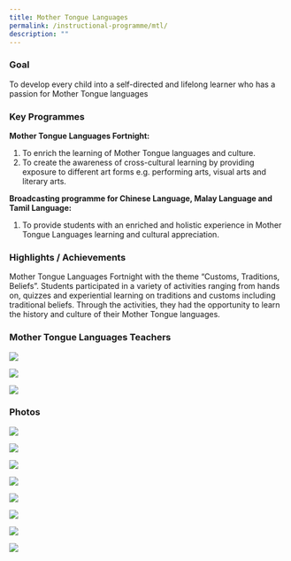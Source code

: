 ```yaml
---
title: Mother Tongue Languages
permalink: /instructional-programme/mtl/
description: ""
---
```

### Goal

To develop every child into a self-directed and lifelong learner who has a passion for Mother Tongue languages

### Key Programmes

**Mother Tongue Languages Fortnight:**
1. To enrich the learning of Mother Tongue languages and culture.
2. To create the awareness of cross-cultural learning by providing exposure to different art forms e.g. performing arts, visual arts and literary arts.

**Broadcasting programme for Chinese Language, Malay Language and Tamil Language:**
1. To provide students with an enriched and holistic experience in Mother Tongue Languages learning and cultural appreciation.

### Highlights / Achievements

Mother Tongue Languages Fortnight with the theme “Customs, Traditions, Beliefs”. Students participated in a variety of activities ranging from hands on, quizzes and experiential learning on traditions and customs including traditional beliefs. Through the activities, they had the opportunity to learn the history and culture of their Mother Tongue languages.

### Mother Tongue Languages Teachers

![](/images/IP/MTL/MT1.png)

![](/images/IP/MTL/MT2.png)

![](/images/IP/MTL/MT3.png)

### Photos

![](/images/IP/MTL/MT_Photo1.png)

![](/images/IP/MTL/MT_Photo2.png)

![](/images/IP/MTL/MT_Photo3.png)

![](/images/IP/MTL/MT_Photo4.png)

![](/images/IP/MTL/MT_Photo5.png)

![](/images/IP/MTL/MT_Photo6.png)

![](/images/IP/MTL/MT_Photo7.png)

![](/images/IP/MTL/MT_Photo8.png)